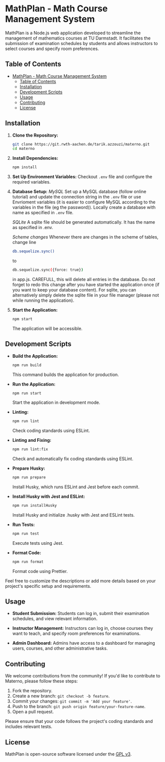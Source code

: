 # MathPlan - Math Course Management System

MathPlan is a Node.js web application developed to streamline the management of mathematics courses at TU Darmstadt. It facilitates the submission of examination schedules by students and allows instructors to select courses and specify room preferences.

## Table of Contents

- [MathPlan - Math Course Management System](#mathplan---math-course-management-system)
  - [Table of Contents](#table-of-contents)
  - [Installation](#installation)
  - [Development Scripts](#development-scripts)
  - [Usage](#usage)
  - [Contributing](#contributing)
  - [License](#license)

## Installation

1. **Clone the Repository:**
   ```bash
   git clone https://git.rwth-aachen.de/tarik.azzouzi/materno.git
   cd materno
   ```

2. **Install Dependencies:**
   ```bash
   npm install
   ```

3. **Set Up Environment Variables:**
   Checkout `.env` file and configure the required variables.

4. **Database Setup:**
  *MySQL*
   Set up a MySQL database (follow online tutorial) and update the connection string in the `.env` file or use Envrioment variables (it is easier to configure MySQL according to the variables in the file (eg the password)).
   Locally create a database with name as specified in `.env` file.

   *SQLite*
   A sqlite file should be generated automatically. It has the name as specified in .env.

   *Scheme changes*
   Whenever there are changes in the scheme of tables, change line
   ```bash
   db.sequelize.sync()
   ```
   to
   ```bash
   db.sequelize.sync({force: true})
   ```
   in app.js. CAREFULL, this will delete all entries in the database.
   Do not forget to redo this change after you have started the application once (if you want to keep your database content).
   For sqlite, you can alternatively simply delete the sqlite file in your file manager (please not while running the application).

5. **Start the Application:**
   ```bash
   npm start
   ```

   The application will be accessible.

## Development Scripts

- **Build the Application:**
  ```bash
  npm run build
  ```
  This command builds the application for production.

- **Run the Application:**
  ```bash
  npm run start
  ```
  Start the application in development mode.

- **Linting:**
  ```bash
  npm run lint
  ```
  Check coding standards using ESLint.

- **Linting and Fixing:**
  ```bash
  npm run lint:fix
  ```
  Check and automatically fix coding standards using ESLint.

- **Prepare Husky:**
  ```bash
  npm run prepare
  ```
  Install Husky, which runs ESLint and Jest before each commit.

- **Install Husky with Jest and ESLint:**
  ```bash
  npm run installHusky
  ```
  Install Husky and initialize .husky with Jest and ESLint tests.

- **Run Tests:**
  ```bash
  npm run test
  ```
  Execute tests using Jest.

- **Format Code:**
  ```bash
  npm run format
  ```
  Format code using Prettier.

Feel free to customize the descriptions or add more details based on your project's specific setup and requirements.

## Usage

- **Student Submission:**
  Students can log in, submit their examination schedules, and view relevant information.

- **Instructor Management:**
  Instructors can log in, choose courses they want to teach, and specify room preferences for examinations.

- **Admin Dashboard:**
  Admins have access to a dashboard for managing users, courses, and other administrative tasks.

## Contributing

We welcome contributions from the community! If you'd like to contribute to Materno, please follow these steps:

1. Fork the repository.
2. Create a new branch: `git checkout -b feature`.
3. Commit your changes: `git commit -m 'Add your feature'`.
4. Push to the branch: `git push origin feature/your-feature-name`.
5. Open a pull request.

Please ensure that your code follows the project's coding standards and includes relevant tests.

## License

MathPlan is open-source software licensed under the [GPL v3](LICENSE).


 
